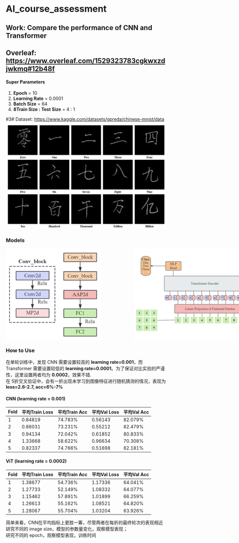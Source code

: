 # AI_course_assessment
## Work: Compare the performance of CNN and Transformer
## Overleaf: https://www.overleaf.com/1529323783cgkwxzdjwkmq#12b48f

#### Super Parameters
1. **Epoch** = 10
2. **Learning Rate** = 0.0001
3. **Batch Size** = 64
4. **8Train Size : Test Size** = 4 : 1

#3# Dataset: https://www.kaggle.com/datasets/gpreda/chinese-mnist/data
![dataset_sample](Article_Images/dataset_sample.png)

### Models
<!DOCTYPE html>
<html lang="zh-CN">
<body>
  <div style="display: flex; justify-content: space-around;">
    <img src="Article_Images/CNN.png" alt="CNN" style="width: 300px; height: auto; margin-right: 100px;">
    <img src="Article_Images/ViT.png" alt="ViT" style="width: 700px; height: auto;">
  </div>
</body>
</html>

### How to Use

在单轮训练中，发现 CNN 需要设置较高的 **learning rate=0.001**，而 Transformer 需要设置较低的 **learning rate=0.0001**。为了保证对比实验的严谨性，这里设置两者均为 **0.0002**，效果不错.  
在 5折交叉验证中，会有一折出现未学习到图像特征进行随机猜测的情况，表现为 **loss=2.6-2.7, acc=6%-7%**  

#### CNN (learning rate = 0.001)
| Fold | 平均Train Loss | 平均Train Acc | 平均Val Loss | 平均Val Acc |
|------|----------------|----------------|--------------|--------------|
| 1    | 0.84819        | 74.783%        | 0.56143      | 82.079%      |
| 2    | 0.86031        | 73.231%        | 0.55212      | 82.479%      |
| 3    | 0.94134        | 72.042%        | 0.61852      | 80.833%      |
| 4    | 1.33668        | 58.622%        | 0.96634      | 70.308%      |
| 5    | 0.82337        | 74.766%        | 0.51698      | 82.181%      |
#### ViT (learning rate = 0.0002)
| Fold | 平均Train Loss | 平均Train Acc | 平均Val Loss | 平均Val Acc |
|------|----------------|----------------|--------------|--------------|
| 1    | 1.38677        | 54.736%        | 1.17336      | 64.041%      |
| 2    | 1.27733        | 52.149%        | 1.08332      | 64.077%      |
| 3    | 1.15462        | 57.891%        | 1.01899      | 66.259%      |
| 4    | 1.26613        | 55.162%        | 1.08521      | 64.820%      |
| 5    | 1.28067        | 55.704%        | 1.03204      | 63.926%      |

简单来看，CNN在平均指标上更胜一筹，尽管两者在每折的最终轮次的表现相近  
研究不同的 image size，模型的参数量变化，观察模型表现；  
研究不同的 epoch，观察模型表现，训练时间
